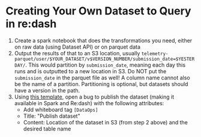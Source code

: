 # Creating Your Own Dataset to Query in re:dash

1. Create a spark notebook that does the transformations you need, either on
   raw data (using Dataset API) or on parquet data
2. Output the results of that to an S3 location, usually
   `telemetry-parquet/user/$YOUR_DATASET/v$VERSION_NUMBER/submission_date=$YESTERDAY/`.
   This would partition by `submission_date`, meaning each day this runs and is
   outputted to a new location in S3. Do NOT put the `submission_date` in the
   parquet file as well! A column name cannot also be the name of a partition.
   Partitioning is optional, but datasets should have a version in the path.
3. Using [this template](https://bugzilla.mozilla.org/enter_bug.cgi?bug_file_loc=http%3A%2F%2F&bug_ignored=0&bug_severity=normal&bug_status=NEW&cf_fx_iteration=---&cf_fx_points=1&comment=Location%20of%20the%20dataset%3A%20%0D%0ADesired%20dataset%20name%3A&component=Operations&contenttypemethod=autodetect&contenttypeselection=text%2Fplain&defined_groups=1&flag_type-4=X&flag_type-607=X&flag_type-800=X&flag_type-803=X&flag_type-916=X&form_name=enter_bug&maketemplate=Remember%20values%20as%20bookmarkable%20template&op_sys=Linux&priority=P1&product=Data%20Platform%20and%20Tools&rep_platform=x86_64&short_desc=Publish%20dataset&target_milestone=---&version=unspecified&status_whiteboard=%5BDataOps%5D),
   open a bug to publish the dataset (making it available in Spark and Re:dash) with the following attributes:
   * Add whiteboard tag `[DataOps]`
   * Title: "Publish dataset"
   * Content: Location of the dataset in S3 (from step 2 above) and the desired table name
